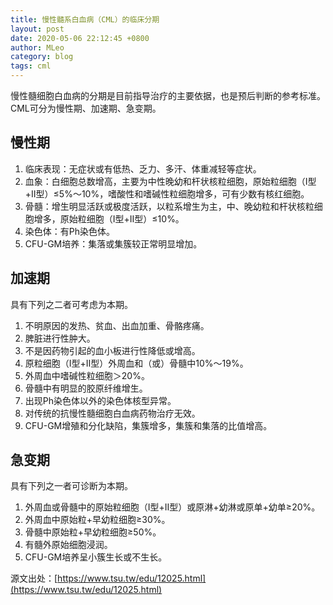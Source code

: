 ```yaml
---
title: 慢性髓系白血病（CML）的临床分期
layout: post
date: 2020-05-06 22:12:45 +0800
author: MLeo
category: blog
tags: cml
---
```


慢性髓细胞白血病的分期是目前指导治疗的主要依据，也是预后判断的参考标准。CML可分为慢性期、加速期、急变期。

## 慢性期

1.  临床表现：无症状或有低热、乏力、多汗、体重减轻等症状。
2.  血象：白细胞总数增高，主要为中性晚幼和杆状核粒细胞，原始粒细胞（Ⅰ型+Ⅱ型）≤5%～10%，嗜酸性和嗜碱性粒细胞增多，可有少数有核红细胞。
3.  骨髓：增生明显活跃或极度活跃，以粒系增生为主，中、晚幼粒和杆状核粒细胞增多，原始粒细胞（Ⅰ型+Ⅱ型）≤10%。
4.  染色体：有Ph染色体。
5.  CFU-GM培养：集落或集簇较正常明显增加。

## 加速期

具有下列之二者可考虑为本期。

1.  不明原因的发热、贫血、出血加重、骨骼疼痛。
2.  脾脏进行性肿大。
3.  不是因药物引起的血小板进行性降低或增高。
4.  原粒细胞（Ⅰ型+Ⅱ型）外周血和（或）骨髓中10%～19%。
5.  外周血中嗜碱性粒细胞＞20%。
6.  骨髓中有明显的胶原纤维增生。
7.  出现Ph染色体以外的染色体核型异常。
8.  对传统的抗慢性髓细胞白血病药物治疗无效。
9.  CFU-GM增殖和分化缺陷，集簇增多，集簇和集落的比值增高。

## 急变期

具有下列之一者可诊断为本期。

1.  外周血或骨髓中的原始粒细胞（Ⅰ型+Ⅱ型）或原淋+幼淋或原单+幼单≥20%。
2.  外周血中原始粒+早幼粒细胞≥30%。
3.  骨髓中原始粒+早幼粒细胞≥50%。
4.  有髓外原始细胞浸润。
5.  CFU-GM培养呈小簇生长或不生长。

源文出处：[https://www.tsu.tw/edu/12025.html](https://www.tsu.tw/edu/12025.html)

